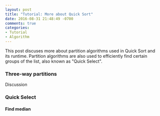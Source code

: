 ```yaml
---
layout: post
title: "Tutorial: More about Quick Sort"
date: 2016-08-31 21:48:49 -0700
comments: true
categories: 
- Tutorial
- Algorithm
---
```


This post discuses more about partition algorithms used in Quick Sort and its runtime. 
Partition algorithms are also used to efficiently find certain groups of the list, also known as "Quick Select". 

<!-- more -->

### Three-way partitions

Discussion

### Quick Select

#### Find median

